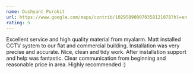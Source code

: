 ```yaml
---
name: Dushyant Purohit
url: https://www.google.com/maps/contrib/102958900070358121078?hl=en
rating: 5
---
```


Excellent service and high quality material from myalarm. Matt installed CCTV system to our flat and commercial building. Installation was very precise and accurate. Nice, clean and tidy work. After installation support and help was fantastic. Clear communication from beginning and reasonable price in area. Highly recommended :)
